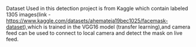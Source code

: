 Dataset Used in this detection project is from Kaggle which contain labeled 1305 images(link - https://www.kaggle.com/datasets/ahemateja19bec1025/facemask-dataset),which is trained in the VGG16 model (transfer learning),and camera feed can be used to connect to local camera and detect the mask on live feed.

